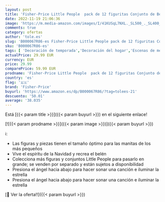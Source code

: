 ```yaml
---
layout: post
title: 'Fisher-Price Little People  pack de 12 figuritas Conjunto de Belén  juguetes bebés +1 año  Mattel J2404 '
date: 2022-11-19 21:06:36
image: 'https://m.media-amazon.com/images/I/41KUSqL7NXL._SL500_._SL400_.jpg'
comments: true
category: ofertas
author: 'tole.es'
slug: 'B000067R86-es Fisher-Price Little People pack de 12 figuritas Conjunto...'
sku: 'B000067R86-es'
tags: [ 'Decoración de temporada','Decoración del hogar','Escenas de mesa del nacimiento','Hogar y cocina','Nacimientos de navidad','bebés','fisher-price','🇪🇸', ]
actualPrice: 29.99 EUR
currency: EUR
price: 29.99
comparePrice: 59.99 EUR
prodname: 'Fisher-Price Little People  pack de 12 figuritas Conjunto de Belén  juguetes bebés +1 año  Mattel J2404 '
country: 'es'
flag: '🇪🇸'
brand: 'Fisher-Price'
buyurl: 'https://www.amazon.es/dp/B000067R86/?tag=tolees-21'
descuento: '50.01'
average: '38.035'
---
```


Está [{{< param title >}}]({{< param buyurl >}}) en el siguiente enlace!

[![{{< param prodname >}}]({{< param image >}})]({{< param buyurl >}})

ℹ️:

- Las figuras y piezas tienen el tamaño óptimo para las manitas de los más pequeños
- Vive el espíritu de la Navidad y recrea el belén
- Colecciona más figuras y conjuntos Little People para pasarlo en grande; se venden por separado y están sujetos a disponibilidad
- Presiona el ángel hacia abajo para hacer sonar una canción e iluminar la estrella
- Presiona el ángel hacia abajo para hacer sonar una canción e iluminar la estrella

[🛒 Ver la oferta!!]({{< param buyurl >}})
